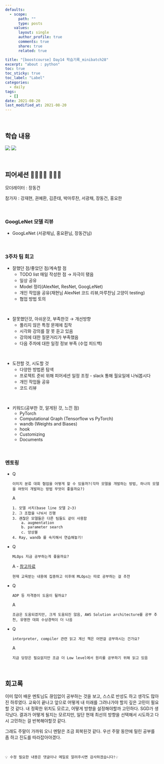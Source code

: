 ```yaml
---
defaults:
  - scope:
      path: ""
      type: posts
    values:
      layout: single
      author_profile: true
      comments: true
      share: true
      related: true

title: "[boostcourse] Day14 학습기록_minibatch28"
excerpt: "about : python"
toc: true
toc_sticky: true
toc_label: "Label"
categories:
  - daily
tags:
  - []
date: 2021-08-20
last_modified_at: 2021-08-20
---
```

<br>

## 학습 내용


<a href="https://hongsusoo.github.io/ai/hyperparameter_tuning"><img src="https://img.shields.io/badge/-hyperparameter tuning-red"/></a> <a href="https://hongsusoo.github.io/ai/multi_GPUbasic"><img src="https://img.shields.io/badge/-Multi GPU-red"/></a> 

<br>

## 피어세션 👨‍👨‍👦‍👦 👨‍👨‍👦

모더레이터 : 장동건

참가자 : 강재현, 권예환, 김준태, 박마루찬, 서광채, 장동건, 홍요한


<br>

### GoogLeNet 모델 리뷰

- GoogLeNet (서광채님, 홍요환님, 장동건님)

<br>

### 3주차 팀 회고

- 잘했던 점/좋았던 점/계속할 점
    - TODO list 매일 작성한 점 → 자극이 됐음
    - 일상 공유
    - Model 정리(AlexNet, ResNet, GoogLeNet)
    - 개인 작업을 공유(재현님 AlexNet 코드 리뷰,마루찬님 고양이 testing)
    - 협업 방법 토의

<br>

- 잘못했던것, 아쉬운것, 부족한것 → 개선방향
    - 풀리지 않은 특정 문제에 집착
    - 시각화 강의를 잘 못 듣고 있음
    - 강의에 대한 질문거리가 부족했음
    - 다음 주차에 대한 일정 정보 부족 (수업 피드백)

<br>

- 도전할 것, 시도할 것
    - 다양한 방법론 탐색
    - 프로젝트 준비 위해 피어세션 일정 조정 - slack 통해 월요일에 나눠봅시다
    - 개인 작업들 공유
    - 코드 리뷰

<br>

- 키워드(공부한 것, 알게된 것, 느낀 점)
    - PyTorch
    - Computational Graph (Tensorflow vs PyTorch)
    - wandb (Weights and Biases)
    - hook
    - Customizing
    - Documents

<br>

### 멘토링

- Q

      이미지 분류 대회 협업을 어떻게 할 수 있을까?(각자 모델을 개발하는 방법, 하나의 모델을 여럿이 개발하는 방법 무엇이 좋을까요?)

  A 

      1. 모델 서치(base line 모델 2~3)
      2. 그 조합을 나눠서 진행
      3. 괜찮은 모델들은 다른 팀들도 같이 사용함
          a. augmentation
          b. parameter search
          c. 앙상블
      4. Ray, wandb 를 숙지해서 연습해놓기!

- Q

      MLOps 지금 공부하는게 좋을까요?

  A - [참고자료](https://m.facebook.com/groups/748639598856641?view=permalink&id=1374396392947622)

      현재 교육받는 내용에 집중하고 이후에 MLOps는 따로 공부하는 걸 추천

- Q

      ADP 등 자격증이 도움이 될까요?

  A 

      조금은 도움되겠지만, 크게 도움되진 않음, AWS Solution architecture를 공부 추천, 유명한 대회 수상경력이 더 나음

- Q

      interpreter, compiler 관련 읽고 계신 책은 어떤걸 공부하시는 건가요?

  A 

      지금 당장은 필요없지만 조금 더 Low level에서 원리를 공부하기 위해 읽고 있음


    
<br>

## 회고록

이미 많이 배운 멘토님도 끊임없이 공부하는 것을 보고, 스스로 반성도 하고 생각도 많아진 하루였다. 교육이 끝나고 앞으로 어떻게 내 미래를 그려나가야 할지 깊은 고민이 필요할 것 같다. 내 정확한 위치도 모르고, 어떻게 방향을 설정해야할까 고민하다. SGD가 생각났다. 결과가 어떻게 될지는 모르지만, 일단 현재 최선의 방향을 선택해서 시도하고 다시 고민하는 걸 반복해야할것 같다.

그래도 주말이 가까워 오니 멘탈은 조금 회복된것 같다. 우선 주말 동안에 밀린 공부를 좀 하고 진도를 따라잡아야겠다.


<br>

```
💡 수정 필요한 내용은 댓글이나 메일로 알려주시면 감사하겠습니다!💡 
```
